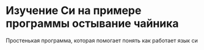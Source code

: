 # Изучение Си на примере программы остывание чайника
Простенькая программа, которая помогает понять как работает язык си
